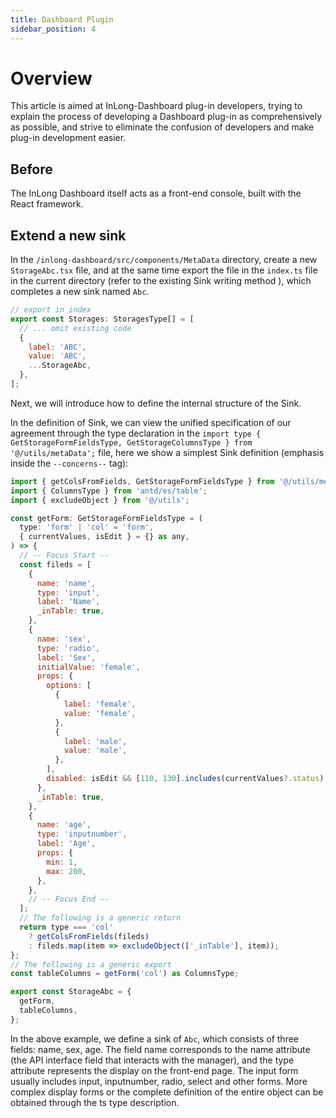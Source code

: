 ```yaml
---
title: Dashboard Plugin
sidebar_position: 4
---
```


# Overview

This article is aimed at InLong-Dashboard plug-in developers, trying to explain the process of developing a Dashboard plug-in as comprehensively as possible, and strive to eliminate the confusion of developers and make plug-in development easier.

## Before

The InLong Dashboard itself acts as a front-end console, built with the React framework.

## Extend a new sink

In the `/inlong-dashboard/src/components/MetaData` directory, create a new `StorageAbc.tsx` file, and at the same time export the file in the `index.ts` file in the current directory (refer to the existing Sink writing method ), which completes a new sink named `Abc`.

````js
// export in index
export const Storages: StoragesType[] = [
  // ... omit existing code
  {
    label: 'ABC',
    value: 'ABC',
    ...StorageAbc,
  },
];
````

Next, we will introduce how to define the internal structure of the Sink.

In the definition of Sink, we can view the unified specification of our agreement through the type declaration in the `import type { GetStorageFormFieldsType, GetStorageColumnsType } from '@/utils/metaData';` file, here we show a simplest Sink definition (emphasis inside the `--concerns--` tag):

````js
import { getColsFromFields, GetStorageFormFieldsType } from '@/utils/metaData';
import { ColumnsType } from 'antd/es/table';
import { excludeObject } from '@/utils';

const getForm: GetStorageFormFieldsType = (
  type: 'form' | 'col' = 'form',
  { currentValues, isEdit } = {} as any,
) => {
  // -- Focus Start --
  const fileds = [
    {
      name: 'name',
      type: 'input',
      label: 'Name',
      _inTable: true,
    },
    {
      name: 'sex',
      type: 'radio',
      label: 'Sex',
      initialValue: 'female',
      props: {
        options: [
          {
            label: 'female',
            value: 'female',
          },
          {
            label: 'male',
            value: 'male',
          },
        ],
        disabled: isEdit && [110, 130].includes(currentValues?.status),
      },
      _inTable: true,
    },
    {
      name: 'age',
      type: 'inputnumber',
      label: 'Age',
      props: {
        min: 1,
        max: 200,
      },
    },
    // -- Focus End --
  ];
  // The following is a generic return
  return type === 'col'
    ? getColsFromFields(fileds)
    : fileds.map(item => excludeObject(['_inTable'], item));
};
// The following is a generic export
const tableColumns = getForm('col') as ColumnsType;

export const StorageAbc = {
  getForm,
  tableColumns,
};
````

In the above example, we define a sink of `Abc`, which consists of three fields: name, sex, age. The field name corresponds to the name attribute (the API interface field that interacts with the manager), and the type attribute represents the display on the front-end page. The input form usually includes input, inputnumber, radio, select and other forms. More complex display forms or the complete definition of the entire object can be obtained through the ts type description.